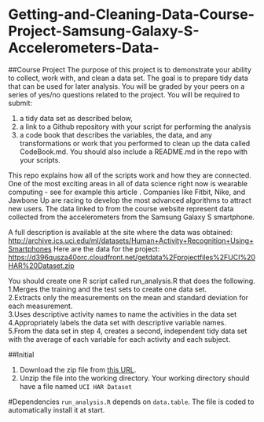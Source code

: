 # Getting-and-Cleaning-Data-Course-Project-Samsung-Galaxy-S-Accelerometers-Data-

##Course Project
The purpose of this project is to demonstrate your ability to collect, work with, and clean a data set. The goal is to prepare tidy data that can be used for later analysis. You will be graded by your peers on a series of yes/no questions related to the project. You will be required to submit: 
1) a tidy data set as described below, 
2) a link to a Github repository with your script for performing the analysis
3) a code book that describes the variables, the data, and any transformations or work that you performed to clean up the data called CodeBook.md. You should also include a README.md in the repo with your scripts. 

This repo explains how all of the scripts work and how they are connected.  One of the most exciting areas in all of data science right now is wearable computing - see for example this article . Companies like Fitbit, Nike, and Jawbone Up are racing to develop the most advanced algorithms to attract new users. The data linked to from the course website represent data collected from the accelerometers from the Samsung Galaxy S smartphone. 

A full description is available at the site where the data was obtained:  http://archive.ics.uci.edu/ml/datasets/Human+Activity+Recognition+Using+Smartphones  Here are the data for the project:  https://d396qusza40orc.cloudfront.net/getdata%2Fprojectfiles%2FUCI%20HAR%20Dataset.zip  

You should create one R script called run_analysis.R that does the following.      
1.Merges the training and the test sets to create one data set.     
2.Extracts only the measurements on the mean and standard deviation for each measurement.     
3.Uses descriptive activity names to name the activities in the data set     
4.Appropriately labels the data set with descriptive variable names.     
5.From the data set in step 4, creates a second, independent tidy data set with the average of each variable for each activity and each subject.

##Initial
1. Download the zip file from [this URL](https://d396qusza40orc.cloudfront.net/getdata%2Fprojectfiles%2FUCI%20HAR%20Dataset.zip).
2. Unzip the file into the working directory. Your working directory should have a file named ```UCI HAR Dataset```

#Dependencies
```run_analysis.R``` depends on ```data.table```. The file is coded to automatically install it at start.
